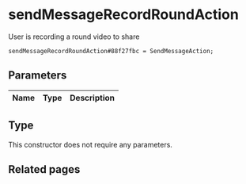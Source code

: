 # sendMessageRecordRoundAction
User is recording a round video to share

```
sendMessageRecordRoundAction#88f27fbc = SendMessageAction;
```

## Parameters
| Name | Type | Description |
| ---- | :----: | ----------- |


## Type
This constructor does not require any parameters.

## Related pages
